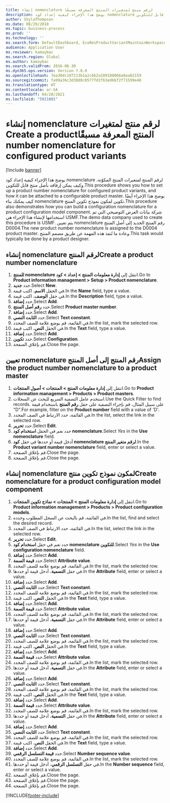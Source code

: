```yaml
---
title: إنشاء nomenclature لرقم منتج لمتغيرات المنتج المعرفة مسبقًا‬‏‫
description: يوضح هذا الإجراء كيفية إعداد كود nomenclature لرقم المنتج لمتغيرات المنتج المكوّنة، وكيف يمكن إرفاقه بأصل منتج قابل للتكوين.
author: ShylaThompson
ms.date: 08/29/2018
ms.topic: business-process
ms.prod: ''
ms.technology: ''
ms.search.form: DefaultDashboard, EcoResProductVariantMaintainWorkspace, EcoResNomenclature, EcoResProductListPage, EcoResProductDetails, PCProductConfigurationModelListPage, PCProductConfigurationModelDetails
audience: Application User
ms.reviewer: kamaybac
ms.search.region: Global
ms.author: kamaybac
ms.search.validFrom: 2016-06-30
ms.dyn365.ops.version: Version 7.0.0
ms.openlocfilehash: 7ea30dc107213b1a2c6b2a109188066a6ea82159
ms.sourcegitcommit: fa99a36c3d30d0c0577fd3f63ed6bf2f71599e40
ms.translationtype: HT
ms.contentlocale: ar-SA
ms.lasthandoff: 04/20/2021
ms.locfileid: "5921001"
---
```

# <a name="create-a-product-number-nomenclature-for-configured-product-variants"></a><span data-ttu-id="bbaac-103">إنشاء nomenclature لرقم منتج لمتغيرات المنتج المعرفة مسبقًا‬‏‫</span><span class="sxs-lookup"><span data-stu-id="bbaac-103">Create a product number nomenclature for configured product variants</span></span>

[!include [banner](../../includes/banner.md)]

<span data-ttu-id="bbaac-104">يوضح هذا الإجراء كيفية إعداد كود nomenclature لرقم المنتج لمتغيرات المنتج المكوّنة، وكيف يمكن إرفاقه بأصل منتج قابل للتكوين.</span><span class="sxs-lookup"><span data-stu-id="bbaac-104">This procedure shows you how to set up a product number nomenclature for configured product variants, and how it can be attached to a configurable product master.</span></span> <span data-ttu-id="bbaac-105">يوضح هذا الإجراء أيضًا كيف يمكنك بناء nomenclature تكوين لمكون نموذج تكوين المنتج.</span><span class="sxs-lookup"><span data-stu-id="bbaac-105">This procedure also demonstrates how you can build a configuration nomenclature for a product configuration model component.</span></span> <span data-ttu-id="bbaac-106">شركة بيانات العرض التوضيحي التي تم استخدامها لإنشاء هذا الإجراء هي USMF.</span><span class="sxs-lookup"><span data-stu-id="bbaac-106">The demo data company used to create this procedure is USMF.</span></span> <span data-ttu-id="bbaac-107">يتم تعيين nomenclature رقم المنتج الجديد إلى أصل المنتج D0004.</span><span class="sxs-lookup"><span data-stu-id="bbaac-107">The new product number nomenclature is assigned to the D0004 product master.</span></span> <span data-ttu-id="bbaac-108">وعادة ما تُنفذ هذه المهمة عن طريق مصمم المنتج.</span><span class="sxs-lookup"><span data-stu-id="bbaac-108">This task would typically be done by a product designer.</span></span>

## <a name="create-a-product-number-nomenclature"></a><span data-ttu-id="bbaac-109">إنشاء nomenclature لرقم المنتج</span><span class="sxs-lookup"><span data-stu-id="bbaac-109">Create a product number nomenclature</span></span>

1. <span data-ttu-id="bbaac-110">انتقل إلى **إدارة معلومات المنتج \> إعداد \> ‏‫كود nomenclature للمنتج‬**.</span><span class="sxs-lookup"><span data-stu-id="bbaac-110">Go to **Product information management \> Setup \> Product nomenclature**.</span></span>
1. <span data-ttu-id="bbaac-111">حدد **جديد**.</span><span class="sxs-lookup"><span data-stu-id="bbaac-111">Select **New**.</span></span>
1. <span data-ttu-id="bbaac-112">في الحقل **الاسم**، اكتب قيمة.</span><span class="sxs-lookup"><span data-stu-id="bbaac-112">In the **Name** field, type a value.</span></span>
1. <span data-ttu-id="bbaac-113">في حقل **الوصف**، اكتب قيمة.</span><span class="sxs-lookup"><span data-stu-id="bbaac-113">In the **Description** field, type a value.</span></span>
1. <span data-ttu-id="bbaac-114">حدد **إضافة**.</span><span class="sxs-lookup"><span data-stu-id="bbaac-114">Select **Add**.</span></span>
1. <span data-ttu-id="bbaac-115">حدد **رقم أصل المنتج**.</span><span class="sxs-lookup"><span data-stu-id="bbaac-115">Select **Product master number**.</span></span>
1. <span data-ttu-id="bbaac-116">حدد **إضافة**.</span><span class="sxs-lookup"><span data-stu-id="bbaac-116">Select **Add**.</span></span>
1. <span data-ttu-id="bbaac-117">حدد **الثابت النصي**.</span><span class="sxs-lookup"><span data-stu-id="bbaac-117">Select **Text constant**.</span></span>
1. <span data-ttu-id="bbaac-118">في القائمة، قم بوضع علامة للصف المحدد.</span><span class="sxs-lookup"><span data-stu-id="bbaac-118">In the list, mark the selected row.</span></span>
1. <span data-ttu-id="bbaac-119">في الحقل **النص**، اكتب قيمة.</span><span class="sxs-lookup"><span data-stu-id="bbaac-119">In the **Text** field, type a value.</span></span>
1. <span data-ttu-id="bbaac-120">حدد **إضافة**.</span><span class="sxs-lookup"><span data-stu-id="bbaac-120">Select **Add**.</span></span>
1. <span data-ttu-id="bbaac-121">حدد **تكوين**.</span><span class="sxs-lookup"><span data-stu-id="bbaac-121">Select **Configuration**.</span></span>
1. <span data-ttu-id="bbaac-122">قم بإغلاق الصفحة.</span><span class="sxs-lookup"><span data-stu-id="bbaac-122">Close the page.</span></span>

## <a name="assign-the-product-number-nomenclature-to-a-product-master"></a><span data-ttu-id="bbaac-123">تعيين nomenclature رقم المنتج إلى أصل المنتج</span><span class="sxs-lookup"><span data-stu-id="bbaac-123">Assign the product number nomenclature to a product master</span></span>

1. <span data-ttu-id="bbaac-124">‏‫انتقل إلى **إدارة معلومات المنتج‬ \> المنتجات \> أصول المنتجات‬‬**.</span><span class="sxs-lookup"><span data-stu-id="bbaac-124">Go to **Product information management \> Products \> Product masters**.</span></span>
1. <span data-ttu-id="bbaac-125">استخدم عامل التصفية السريع للبحث عن السجلات.</span><span class="sxs-lookup"><span data-stu-id="bbaac-125">Use the Quick Filter to find records.</span></span> <span data-ttu-id="bbaac-126">على سبيل المثال، قم بإجراء التصفية على حقل **رقم المنتج** باستخدام قيمة "D".</span><span class="sxs-lookup"><span data-stu-id="bbaac-126">For example, filter on the **Product number** field with a value of 'D'.</span></span>
1. <span data-ttu-id="bbaac-127">في القائمة، حدد الارتباط في الصف المحدد.</span><span class="sxs-lookup"><span data-stu-id="bbaac-127">In the list, select the link in the selected row.</span></span>
1. <span data-ttu-id="bbaac-128">حدد **تحرير**.</span><span class="sxs-lookup"><span data-stu-id="bbaac-128">Select **Edit**.</span></span>
1. <span data-ttu-id="bbaac-129">حدد *نعم* في الحقل **استخدام كود nomenclature**.</span><span class="sxs-lookup"><span data-stu-id="bbaac-129">Select *Yes* in the **Use nomenclature** field.</span></span>
1. <span data-ttu-id="bbaac-130">أدخل قيمة أو حددها في حقل **كود nomenclature لرقم متغير المنتج‬**.</span><span class="sxs-lookup"><span data-stu-id="bbaac-130">In the **Product variant number nomenclature** field, enter or select a value.</span></span>
1. <span data-ttu-id="bbaac-131">قم بإغلاق الصفحة.</span><span class="sxs-lookup"><span data-stu-id="bbaac-131">Close the page.</span></span>
1. <span data-ttu-id="bbaac-132">قم بإغلاق الصفحة.</span><span class="sxs-lookup"><span data-stu-id="bbaac-132">Close the page.</span></span>

## <a name="create-nomenclature-for-a-product-configuration-model-component"></a><span data-ttu-id="bbaac-133">إنشاء nomenclature لمكون نموذج تكوين منتج</span><span class="sxs-lookup"><span data-stu-id="bbaac-133">Create nomenclature for a product configuration model component</span></span>

1. <span data-ttu-id="bbaac-134">انتقل إلى **إدارة معلومات المنتج \> المنتجات \> نماذج تكوين المنتجات**.</span><span class="sxs-lookup"><span data-stu-id="bbaac-134">Go to **Product information management \> Products \> Product configuration models**.</span></span>
1. <span data-ttu-id="bbaac-135">في القائمة، قم بالبحث عن السجل المطلوب وحدده.</span><span class="sxs-lookup"><span data-stu-id="bbaac-135">In the list, find and select the desired record.</span></span>
1. <span data-ttu-id="bbaac-136">في القائمة، حدد الارتباط في الصف المحدد.</span><span class="sxs-lookup"><span data-stu-id="bbaac-136">In the list, select the link in the selected row.</span></span>
1. <span data-ttu-id="bbaac-137">حدد **تحرير**.</span><span class="sxs-lookup"><span data-stu-id="bbaac-137">Select **Edit**.</span></span>
1. <span data-ttu-id="bbaac-138">حدد *نعم* في حقل **استخدام كود nomenclature للتكوين**.</span><span class="sxs-lookup"><span data-stu-id="bbaac-138">Select *Yes* in the **Use configuration nomenclature** field.</span></span>
1. <span data-ttu-id="bbaac-139">حدد **إضافة**.</span><span class="sxs-lookup"><span data-stu-id="bbaac-139">Select **Add**.</span></span>
1. <span data-ttu-id="bbaac-140">حدد **قيمة السمة**.</span><span class="sxs-lookup"><span data-stu-id="bbaac-140">Select **Attribute value**.</span></span>
1. <span data-ttu-id="bbaac-141">في القائمة، قم بوضع علامة للصف المحدد.</span><span class="sxs-lookup"><span data-stu-id="bbaac-141">In the list, mark the selected row.</span></span>
1. <span data-ttu-id="bbaac-142">في حقل **التسمية**، أدخل قيمة أو حددها.</span><span class="sxs-lookup"><span data-stu-id="bbaac-142">In the **Attribute** field, enter or select a value.</span></span>
1. <span data-ttu-id="bbaac-143">حدد **إضافة**.</span><span class="sxs-lookup"><span data-stu-id="bbaac-143">Select **Add**.</span></span>
1. <span data-ttu-id="bbaac-144">حدد **الثابت النصي**.</span><span class="sxs-lookup"><span data-stu-id="bbaac-144">Select **Text constant**.</span></span>
1. <span data-ttu-id="bbaac-145">في القائمة، قم بوضع علامة للصف المحدد.</span><span class="sxs-lookup"><span data-stu-id="bbaac-145">In the list, mark the selected row.</span></span>
1. <span data-ttu-id="bbaac-146">في الحقل **النص**، اكتب قيمة.</span><span class="sxs-lookup"><span data-stu-id="bbaac-146">In the **Text** field, type a value.</span></span>
1. <span data-ttu-id="bbaac-147">حدد **إضافة**.</span><span class="sxs-lookup"><span data-stu-id="bbaac-147">Select **Add**.</span></span>
1. <span data-ttu-id="bbaac-148">حدد **قيمة السمة**.</span><span class="sxs-lookup"><span data-stu-id="bbaac-148">Select **Attribute value**.</span></span>
1. <span data-ttu-id="bbaac-149">في القائمة، قم بوضع علامة للصف المحدد.</span><span class="sxs-lookup"><span data-stu-id="bbaac-149">In the list, mark the selected row.</span></span>
1. <span data-ttu-id="bbaac-150">في حقل **التسمية**، أدخل قيمة أو حددها.</span><span class="sxs-lookup"><span data-stu-id="bbaac-150">In the **Attribute** field, enter or select a value.</span></span>
1. <span data-ttu-id="bbaac-151">حدد **إضافة**.</span><span class="sxs-lookup"><span data-stu-id="bbaac-151">Select **Add**.</span></span>
1. <span data-ttu-id="bbaac-152">حدد **الثابت النصي**.</span><span class="sxs-lookup"><span data-stu-id="bbaac-152">Select **Text constant**.</span></span>
1. <span data-ttu-id="bbaac-153">في القائمة، قم بوضع علامة للصف المحدد.</span><span class="sxs-lookup"><span data-stu-id="bbaac-153">In the list, mark the selected row.</span></span>
1. <span data-ttu-id="bbaac-154">في الحقل **النص**، اكتب قيمة.</span><span class="sxs-lookup"><span data-stu-id="bbaac-154">In the **Text** field, type a value.</span></span>
1. <span data-ttu-id="bbaac-155">حدد **إضافة**.</span><span class="sxs-lookup"><span data-stu-id="bbaac-155">Select **Add**.</span></span>
1. <span data-ttu-id="bbaac-156">حدد **قيمة السمة**.</span><span class="sxs-lookup"><span data-stu-id="bbaac-156">Select **Attribute value**.</span></span>
1. <span data-ttu-id="bbaac-157">في القائمة، قم بوضع علامة للصف المحدد.</span><span class="sxs-lookup"><span data-stu-id="bbaac-157">In the list, mark the selected row.</span></span>
1. <span data-ttu-id="bbaac-158">في حقل **التسمية**، أدخل قيمة أو حددها.</span><span class="sxs-lookup"><span data-stu-id="bbaac-158">In the **Attribute** field, enter or select a value.</span></span>
1. <span data-ttu-id="bbaac-159">حدد **إضافة**.</span><span class="sxs-lookup"><span data-stu-id="bbaac-159">Select **Add**.</span></span>
1. <span data-ttu-id="bbaac-160">حدد **الثابت النصي**.</span><span class="sxs-lookup"><span data-stu-id="bbaac-160">Select **Text constant**.</span></span>
1. <span data-ttu-id="bbaac-161">في القائمة، قم بوضع علامة للصف المحدد.</span><span class="sxs-lookup"><span data-stu-id="bbaac-161">In the list, mark the selected row.</span></span>
1. <span data-ttu-id="bbaac-162">في الحقل **النص**، اكتب قيمة.</span><span class="sxs-lookup"><span data-stu-id="bbaac-162">In the **Text** field, type a value.</span></span>
1. <span data-ttu-id="bbaac-163">حدد **إضافة**.</span><span class="sxs-lookup"><span data-stu-id="bbaac-163">Select **Add**.</span></span>
1. <span data-ttu-id="bbaac-164">حدد **قيمة السمة**.</span><span class="sxs-lookup"><span data-stu-id="bbaac-164">Select **Attribute value**.</span></span>
1. <span data-ttu-id="bbaac-165">في القائمة، قم بوضع علامة للصف المحدد.</span><span class="sxs-lookup"><span data-stu-id="bbaac-165">In the list, mark the selected row.</span></span>
1. <span data-ttu-id="bbaac-166">في حقل **التسمية**، أدخل قيمة أو حددها.</span><span class="sxs-lookup"><span data-stu-id="bbaac-166">In the **Attribute** field, enter or select a value.</span></span>
1. <span data-ttu-id="bbaac-167">حدد **إضافة**.</span><span class="sxs-lookup"><span data-stu-id="bbaac-167">Select **Add**.</span></span>
1. <span data-ttu-id="bbaac-168">حدد **الثابت النصي**.</span><span class="sxs-lookup"><span data-stu-id="bbaac-168">Select **Text constant**.</span></span>
1. <span data-ttu-id="bbaac-169">في القائمة، قم بوضع علامة للصف المحدد.</span><span class="sxs-lookup"><span data-stu-id="bbaac-169">In the list, mark the selected row.</span></span>
1. <span data-ttu-id="bbaac-170">في الحقل **النص**، اكتب قيمة.</span><span class="sxs-lookup"><span data-stu-id="bbaac-170">In the **Text** field, type a value.</span></span>
1. <span data-ttu-id="bbaac-171">حدد **إضافة**.</span><span class="sxs-lookup"><span data-stu-id="bbaac-171">Select **Add**.</span></span>
1. <span data-ttu-id="bbaac-172">حدد **قيمة التسلسل الرقمي**.</span><span class="sxs-lookup"><span data-stu-id="bbaac-172">Select **Number sequence value**.</span></span>
1. <span data-ttu-id="bbaac-173">في القائمة، قم بوضع علامة للصف المحدد.</span><span class="sxs-lookup"><span data-stu-id="bbaac-173">In the list, mark the selected row.</span></span>
1. <span data-ttu-id="bbaac-174">في حقل **التسلسل الرقمي**، أدخل قيمة أو حددها.</span><span class="sxs-lookup"><span data-stu-id="bbaac-174">In the **Number sequence** field, enter or select a value.</span></span>
1. <span data-ttu-id="bbaac-175">قم بإغلاق الصفحة.</span><span class="sxs-lookup"><span data-stu-id="bbaac-175">Close the page.</span></span>
1. <span data-ttu-id="bbaac-176">قم بإغلاق الصفحة.</span><span class="sxs-lookup"><span data-stu-id="bbaac-176">Close the page.</span></span>
1. <span data-ttu-id="bbaac-177">قم بإغلاق الصفحة.</span><span class="sxs-lookup"><span data-stu-id="bbaac-177">Close the page.</span></span>

[!INCLUDE[footer-include](../../../includes/footer-banner.md)]